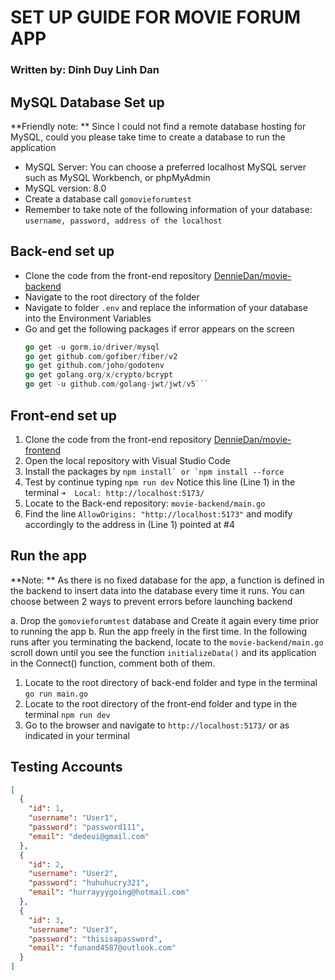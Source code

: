 # SET UP GUIDE FOR MOVIE FORUM APP

### Written by: Dinh Duy Linh Dan

## MySQL Database Set up

**Friendly note: ** Since I could not find a remote database hosting for MySQL, could you please take time to create a database to run the application

- MySQL Server: You can choose a preferred localhost MySQL server such as MySQL Workbench, or phpMyAdmin
- MySQL version: 8.0
- Create a database call `gomovieforumtest`
- Remember to take note of the following information of your database: `username, password, address of the localhost`

## Back-end set up

- Clone the code from the front-end repository [DennieDan/movie-backend](https://github.com/DennieDan/movie-backend)
- Navigate to the root directory of the folder
- Navigate to folder `.env` and replace the information of your database into the Environment Variables
- Go and get the following packages if error appears on the screen
  ````go get -u gorm.io/gorm
  go get -u gorm.io/driver/mysql
  go get github.com/gofiber/fiber/v2
  go get github.com/joho/godotenv
  go get golang.org/x/crypto/bcrypt
  go get -u github.com/golang-jwt/jwt/v5```
  ````

## Front-end set up

1.  Clone the code from the front-end repository [DennieDan/movie-frontend](https://github.com/DennieDan/movie-frontend)
2.  Open the local repository with Visual Studio Code
3.  Install the packages by
    `` npm install` or `npm install --force ``
4.  Test by continue typing `npm run dev`
    Notice this line (Line 1) in the terminal
    `➜  Local: http://localhost:5173/`
5.  Locate to the Back-end repository: `movie-backend/main.go`
6.  Find the line `AllowOrigins: "http://localhost:5173"` and modify accordingly to the address in (Line 1) pointed at #4

## Run the app

**Note: ** As there is no fixed database for the app, a function is defined in the backend to insert data into the database every time it runs. You can choose between 2 ways to prevent errors before launching backend

a. Drop the `gomovieforumtest` database and Create it again every time prior to running the app
b. Run the app freely in the first time. In the following runs after you terminating the backend, locate to the `movie-backend/main.go` scroll down until you see the function `initializeData()` and its application in the Connect() function, comment both of them.

1. Locate to the root directory of back-end folder and type in the terminal
   `go run main.go`
2. Locate to the root directory of the front-end folder and type in the terminal
   `npm run dev`
3. Go to the browser and navigate to `http://localhost:5173/` or as indicated in your terminal

## Testing Accounts

```json
[
  {
    "id": 1,
    "username": "User1",
    "password": "password111",
    "email": "dedeui@gmail.com"
  },
  {
    "id": 2,
    "username": "User2",
    "password": "huhuhucry321",
    "email": "hurrayyygoing@hotmail.com"
  },
  {
    "id": 3,
    "username": "User3",
    "password": "thisisapassword",
    "email": "funand4587@outlook.com"
  }
]
```
